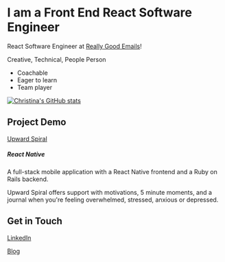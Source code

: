 # I am a Front End React Software Engineer


React Software Engineer at [Really Good Emails](https://reallygoodemails.com/)!

Creative, Technical, People Person


* Coachable
* Eager to learn
* Team player


[![Christina's GitHub stats](https://github-readme-stats.vercel.app/api?username=cguliuzza&hide=issues,contribs)](https://github.com/cguliuzza/github-readme-stats)


## Project Demo

[Upward Spiral](https://youtu.be/Q21FRmldRZc)


##### React Native


A full-stack mobile application with a React Native frontend and a Ruby on Rails backend. 

Upward Spiral offers support with motivations, 5 minute moments, and a journal when you're feeling overwhelmed, stressed, anxious or depressed.



	
## Get in Touch


[LinkedIn](https://www.linkedin.com/in/christina-guliuzza-668354133/)


[Blog](https://tinacaptures.com/category/software-engineering/)


<!-- This is a comment -->
